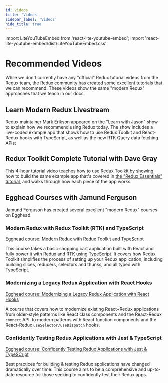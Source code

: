 ```yaml
---
id: videos
title: 'Videos'
sidebar_label: 'Videos'
hide_title: true
---
```


import LiteYouTubeEmbed from 'react-lite-youtube-embed';
import 'react-lite-youtube-embed/dist/LiteYouTubeEmbed.css'

# Recommended Videos

While we don't currently have any "official" Redux tutorial videos from the Redux team, the Redux community has created some excellent tutorials that we can recommend. These videos show the same "modern Redux" approaches that we teach in our docs.

## Learn Modern Redux Livestream

Redux maintainer Mark Erikson appeared on the "Learn with Jason" show to explain how we recommend using Redux today. The show includes a live-coded example app that shows how to use Redux Toolkit and React-Redux hooks with TypeScript, as well as the new RTK Query data fetching APIs:

<LiteYouTubeEmbed
    id="9zySeP5vH9c"
    title="Learn Modern Redux - Redux Toolkit, React-Redux Hooks, and RTK Query"
/>

## Redux Toolkit Complete Tutorial with Dave Gray

This 4-hour tutorial video teaches how to use Redux Toolkit by showing how to build the same example app that's covered in [the "Redux Essentials" tutorial](./essentials/part-1-overview-concepts.md), and walks through how each piece of the app works.

<LiteYouTubeEmbed
    id="NqzdVN2tyvQ"
    title="Dave Gray - Redux Toolkit Complete Tutorial"
/>

## Egghead Courses with Jamund Ferguson

Jamund Ferguson has created several excellent "modern Redux" courses on Egghead.

### Modern Redux with Redux Toolkit (RTK) and TypeScript

[Egghead course: Modern Redux with Redux Toolkit and TypeScript](https://app.egghead.io/lessons/react-intro-to-modern-redux-with-rtk-and-typescript?pl=modern-redux-with-redux-toolkit-rtk-and-typescript-64f243c8)

This course takes a basic shopping cart application built with React and fully power it with Redux and RTK using TypeScript. It covers how Redux Toolkit simplifies the process of setting up your Redux application, including building slices, reducers, selectors and thunks, and all typed with TypeScript.

### Modernizing a Legacy Redux Application with React Hooks

[Egghead course: Modernizing a Legacy Redux Application with React Hooks](https://app.egghead.io/lessons/react-setup-the-currency-conversion-calculator?pl=modernizing-a-legacy-redux-application-with-react-hooks-c528)

A course that covers how to modernize existing React+Redux applications from older-style patterns like React class components and the React-Redux `connect` API, to modern patterns with React function components and the React-Redux `useSelector/useDispatch` hooks.

### Confidently Testing Redux Applications with Jest & TypeScript

[Egghead course: Confidently Testing Redux Applications with Jest & TypeSCript](https://app.egghead.io/lessons/jest-intro-to-confidently-testing-redux-applications-with-jest-typescript?pl=confidently-testing-redux-applications-with-jest-typescript-16e17d9b)

Best practices for building & testing Redux applications have changed dramatically over time. This course aims to be a comprehensive and up-to-date resource for those seeking to confidently test their Redux apps.
